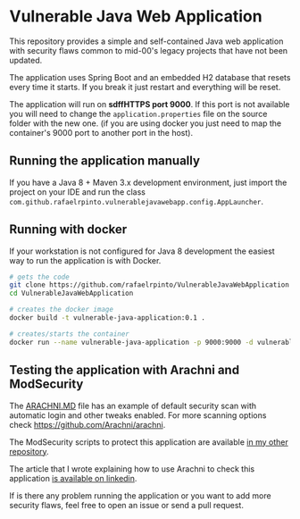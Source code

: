 # Vulnerable Java Web Application

This repository provides a simple and self-contained Java web application with security flaws common to mid-00's legacy projects that have not been updated.

The application uses Spring Boot and an embedded H2 database that resets every time it starts. If you break it just restart and everything will be reset.

The application will run on **sdffHTTPS port 9000**. If this port is not available you will need to change the `application.properties` file on the source folder with the new one. (if you are using docker you just need to map the container's 9000 port to another port in the host).

## Running the application manually

If you have a Java 8 + Maven 3.x development environment, just import the project on your IDE and run the class `com.github.rafaelrpinto.vulnerablejavawebapp.config.AppLauncher`.

## Running with docker

If your workstation is not configured for Java 8 development the easiest way to run the application is with Docker.

```bash
# gets the code
git clone https://github.com/rafaelrpinto/VulnerableJavaWebApplication
cd VulnerableJavaWebApplication

# creates the docker image
docker build -t vulnerable-java-application:0.1 .

# creates/starts the container
docker run --name vulnerable-java-application -p 9000:9000 -d vulnerable-java-application:0.1
```
## Testing the application with Arachni and ModSecurity

The [ARACHNI.MD](https://github.com/rafaelrpinto/VulnerableJavaWebApplication/blob/master/ARACHNI.MD) file has an example of default security scan with automatic login and other tweaks enabled. For more scanning options check https://github.com/Arachni/arachni.

The ModSecurity scripts to protect this application are available [in my other repository](https://github.com/rafaelrpinto/ModSecurityScripts).

The article that I wrote explaining how to use Arachni to check this application [is available on linkedin](https://www.linkedin.com/pulse/identifying-security-flaws-legacy-web-applications-arachni-pinto). 

If is there any problem running the application or you want to add more security flaws, feel free to open an issue or send a pull request.
